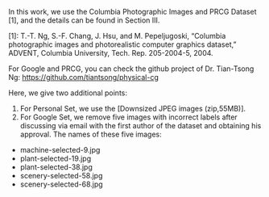 In this work, we use the Columbia Photographic Images and PRCG Dataset [1], and the details can be found in Section III.

[1]: T.-T. Ng, S.-F. Chang, J. Hsu, and M. Pepeljugoski, “Columbia photographic images and photorealistic computer graphics dataset,” 
ADVENT, Columbia University, Tech. Rep. 205-2004-5, 2004.

For Google and PRCG, you can check the github project of Dr. Tian-Tsong Ng: https://github.com/tiantsong/physical-cg

Here, we give two additional points:
1) For Personal Set, we use the [Downsized JPEG images (zip,55MB)].
2) For Google Set, we remove five images with incorrect labels after discussing via email with the first author of the dataset 
and obtaining his approval. The names of these five images:
- machine-selected-9.jpg
- plant-selected-19.jpg
- plant-selected-38.jpg
- scenery-selected-58.jpg
- scenery-selected-68.jpg